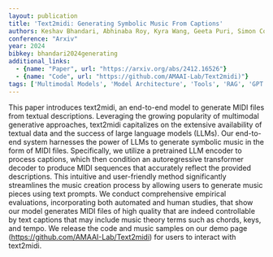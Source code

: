 ```yaml
---
layout: publication
title: 'Text2midi: Generating Symbolic Music From Captions'
authors: Keshav Bhandari, Abhinaba Roy, Kyra Wang, Geeta Puri, Simon Colton, Dorien Herremans
conference: "Arxiv"
year: 2024
bibkey: bhandari2024generating
additional_links:
  - {name: "Paper", url: "https://arxiv.org/abs/2412.16526"}
  - {name: "Code", url: "https://github.com/AMAAI-Lab/Text2midi)"}
tags: ['Multimodal Models', 'Model Architecture', 'Tools', 'RAG', 'GPT', 'Pretraining Methods', 'Transformer', 'Has Code', 'Prompting']
---
```

This paper introduces text2midi, an end-to-end model to generate MIDI files
from textual descriptions. Leveraging the growing popularity of multimodal
generative approaches, text2midi capitalizes on the extensive availability of
textual data and the success of large language models (LLMs). Our end-to-end
system harnesses the power of LLMs to generate symbolic music in the form of
MIDI files. Specifically, we utilize a pretrained LLM encoder to process
captions, which then condition an autoregressive transformer decoder to produce
MIDI sequences that accurately reflect the provided descriptions. This
intuitive and user-friendly method significantly streamlines the music creation
process by allowing users to generate music pieces using text prompts. We
conduct comprehensive empirical evaluations, incorporating both automated and
human studies, that show our model generates MIDI files of high quality that
are indeed controllable by text captions that may include music theory terms
such as chords, keys, and tempo. We release the code and music samples on our
demo page (https://github.com/AMAAI-Lab/Text2midi) for users to interact with
text2midi.
